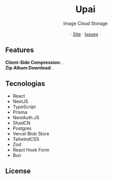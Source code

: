 <p align="center">
	<h1 align="center"><b>Upai</b></h1>
<p align="center">
    Image Cloud Storage
    <br />
    <br />
    ·
    <a href="https://upai-cyan.vercel.app">Site</a>
    ·
    <a href="https://github.com/Lucas8x/upai/issues">Issues</a>
    ·
  </p>
</p>

## Features

**Client-Side Compression**: . <br/>
**Zip Album Download**: . <br/>

## Tecnologias

- React
- NextJS
- TypeScript
- Prisma
- NextAuth.JS
- ShadCN
- Postgres
- Vercel Blob Store
- TailwindCSS
- Zod
- React Hook Form
- Bun

## License

[]()
